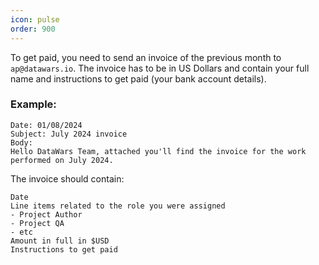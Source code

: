 ```yaml
---
icon: pulse
order: 900
---
```


To get paid, you need to send an invoice of the previous month to `ap@datawars.io`.
The invoice has to be in US Dollars and contain your full name and instructions to get paid (your bank account details).

### Example:

```
Date: 01/08/2024
Subject: July 2024 invoice
Body:
Hello DataWars Team, attached you'll find the invoice for the work performed on July 2024.
```

The invoice should contain:

```
Date
Line items related to the role you were assigned
- Project Author
- Project QA
- etc
Amount in full in $USD
Instructions to get paid
```
